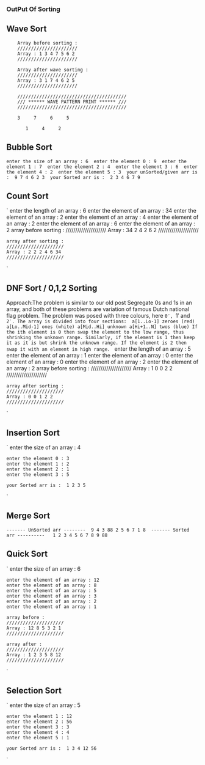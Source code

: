 ### OutPut Of Sorting


## Wave Sort
```
    Array before sorting : 
    //////////////////////
    Array : 1 3 4 7 5 6 2
    //////////////////////

    Array after wave sorting :
    //////////////////////
    Array : 3 1 7 4 6 2 5
    //////////////////////

    ////////////////////////////////////////
    /// ****** WAVE PATTERN PRINT ****** /// 
    ////////////////////////////////////////

    3     7     6     5

       1     4     2

```

## Bubble Sort
`
    enter the size of an array : 6 
    enter the element 0 : 9 
    enter the element 1 : 7 
    enter the element 2 : 4 
    enter the element 3 : 6 
    enter the element 4 : 2 
    enter the element 5 : 3 
    your unSorted/given arr is :  9 7 4 6 2 3 
    your Sorted arr is :  2 3 4 6 7 9 
`

## Count Sort
`
    enter the length of an array : 6 
    enter the element of an array : 34 
    enter the element of an array : 2 
    enter the element of an array : 4 
    enter the element of an array : 2 
    enter the element of an array : 6 
    enter the element of an array : 2 
    array before sorting : 
    /////////////////////
    Array : 34 2 4 2 6 2
    /////////////////////

    array after sorting :
    /////////////////////
    Array : 2 2 2 4 6 34 
    /////////////////////
`

## DNF Sort / 0,1,2 Sorting
Approach:The problem is similar to our old post Segregate 0s and 1s in an array, and both of these problems are variation of famous Dutch national flag problem.
The problem was posed with three colours, here `0′, `1′ and `2′. The array is divided into four
sections: 
a[1..Lo-1] zeroes (red)
a[Lo..Mid-1] ones (white)
a[Mid..Hi] unknown
a[Hi+1..N] twos (blue)
If the ith element is 0 then swap the element to the low range, thus shrinking the unknown range.
Similarly, if the element is 1 then keep it as it is but shrink the unknown range.
If the element is 2 then swap it with an element in high range.
`
    enter the length of an array : 5 
    enter the element of an array : 1 
    enter the element of an array : 0 
    enter the element of an array : 0 
    enter the element of an array : 2 
    enter the element of an array : 2 
    array before sorting : 
    /////////////////////
    Array : 1 0 0 2 2
    /////////////////////

    array after sorting :
    /////////////////////
    Array : 0 0 1 2 2
    /////////////////////
`

## Insertion Sort
`
    enter the size of an array : 4 

    enter the element 0 : 3
    enter the element 1 : 2
    enter the element 2 : 1
    enter the element 3 : 5

    your Sorted arr is :  1 2 3 5
`

## Merge Sort 
`
    ------- UnSorted arr -------- 
    9 4 3 88 2 5 6 7 1 8 
    ------- Sorted arr ----------  
    1 2 3 4 5 6 7 8 9 88 
`  

## Quick Sort
`
    enter the size of an array : 6 

    enter the element of an array : 12
    enter the element of an array : 8
    enter the element of an array : 5
    enter the element of an array : 3
    enter the element of an array : 2
    enter the element of an array : 1

    array before : 
    /////////////////////
    Array : 12 8 5 3 2 1
    /////////////////////

    array after :
    /////////////////////
    Array : 1 2 3 5 8 12 
    /////////////////////
`

## Selection Sort
`
    enter the size of an array : 5 

    enter the element 1 : 12
    enter the element 2 : 56
    enter the element 3 : 3
    enter the element 4 : 4
    enter the element 5 : 1

    your Sorted arr is :  1 3 4 12 56
`
